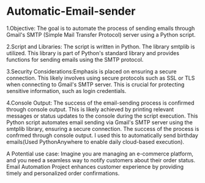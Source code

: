 # Automatic-Email-sender
1.Objective: The goal is to automate the process of sending emails through Gmail's SMTP (Simple Mail Transfer Protocol) server using a Python script.

2.Script and Libraries: 
The script is written in Python.
The  library smtplib is utilized. This library is part of Python's standard library and provides functions for sending emails using the SMTP protocol.

3.Security Considerations:Emphasis is placed on ensuring a secure connection. This likely involves using secure protocols such as SSL or TLS when connecting to Gmail's SMTP server. This is crucial for protecting sensitive information, such as login credentials.

4.Console Output: The success of the email-sending process is confirmed through console output. This is likely achieved by printing relevant messages or status updates to the console during the script execution.
This Python script automates email sending via Gmail's SMTP server using the smtplib library, ensuring a secure  connection. The success of the process is confrmed through console output. I used this to automatically send birthday emails(Used PythonAnywhere to enable daily cloud-based execution).

A Potential use case:
Imagine you are managing an e-commerce platform, and you need a seamless way to notify customers about their order status. Email Automation Project enhances customer experience by providing timely and personalized order confirmations.

